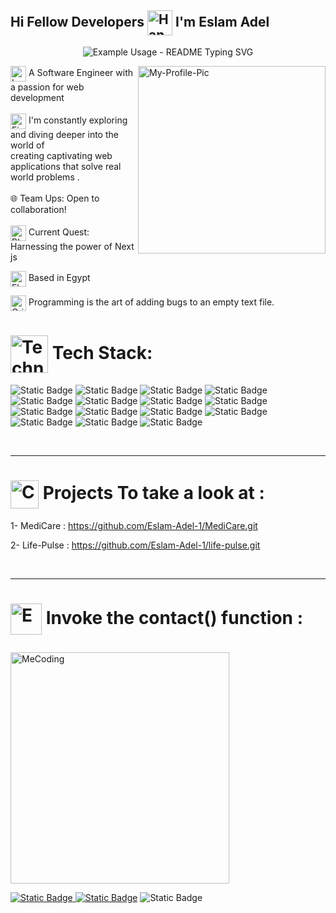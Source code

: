 ## Hi Fellow Developers   <img src="https://user-images.githubusercontent.com/74038190/216120981-b9507c36-0e04-4469-8e27-c99271b45ba5.png" alt="Handshake" width="40" align="center" />   I'm Eslam Adel

<p align="center">
  <img src="https://readme-typing-svg.demolab.com/?lines=Passionate+Software+Engineer!;FrontEnd+Developer!;React+/+Next js+Developer; Passionate+About+Learning+New+Things;&font=Fira%20Code&center=true&width=500&height=50&duration=4000&pause=1000" alt="Example Usage - README Typing SVG">
</p>
<img align="right" src="https://github.com/user-attachments/assets/8118e60a-a4f1-4d0f-b281-3e36f38f750d" width="300" height="300" alt="My-Profile-Pic"/>

<img src="https://raw.githubusercontent.com/Tarikul-Islam-Anik/Animated-Fluent-Emojis/master/Emojis/Objects/Laptop.png" alt="Laptop" width="25" height="25" align="center" />   A Software Engineer with a passion for web development<br>
<br><img src="https://user-images.githubusercontent.com/74038190/216122041-518ac897-8d92-4c6b-9b3f-ca01dcaf38ee.png" alt="Fire" width="25" align="center" />  I'm constantly exploring and diving deeper into the world of <br>creating captivating web applications that solve real world problems .<br><br>
🌐 Team Ups: Open to collaboration!<br><br>
<img src="https://raw.githubusercontent.com/Tarikul-Islam-Anik/Animated-Fluent-Emojis/master/Emojis/Objects/Blue%20Book.png" alt="Blue Book" width="25" height="25" align="center" /> Current Quest: Harnessing the power of Next js 

<img src="https://raw.githubusercontent.com/Tarikul-Islam-Anik/Telegram-Animated-Emojis/main/Flags/Flag%20Yemen.webp" alt="Flag Yemen" width="25" height="25" align="center"/>  Based in Egypt

<img src="https://raw.githubusercontent.com/Tarikul-Islam-Anik/Animated-Fluent-Emojis/master/Emojis/Smilies/Grinning%20Squinting%20Face.png" alt="Grinning Squinting Face" width="25" height="25" align="center" /> Programming is the art of adding bugs to an empty text file.

# <img src="https://raw.githubusercontent.com/Tarikul-Islam-Anik/Animated-Fluent-Emojis/master/Emojis/People/Technologist.png" alt="Technologist" width="60" height="60" align="center" /> Tech Stack:
![Static Badge](https://img.shields.io/badge/React-black?style=for-the-badge&logo=react&logoSize=auto)
![Static Badge](https://img.shields.io/badge/React%20Router-black?style=for-the-badge&logo=reactrouter&logoSize=auto)
![Static Badge](https://img.shields.io/badge/Next%20js-black?style=for-the-badge&logo=nextdotjs&logoColor=white&logoSize=auto)
![Static Badge](https://img.shields.io/badge/MongoDB-black?style=for-the-badge&logo=mongodb&logoSize=amd)
![Static Badge](https://img.shields.io/badge/Mongoose-black?style=for-the-badge&logo=mongoose&logoColor=red&logoSize=amd)
![Static Badge](https://img.shields.io/badge/React%20Hook%20Form-black?style=for-the-badge&logo=reacthookform&logoColor=pink&logoSize=amd)
![Static Badge](https://img.shields.io/badge/Redux-black?style=for-the-badge&logo=redux&logoColor=violet&logoSize=amd)
![Static Badge](https://img.shields.io/badge/HTML%205-black?style=for-the-badge&logo=html5&logoColor=orange&logoSize=amd)
![Static Badge](https://img.shields.io/badge/JavaScript-black?style=for-the-badge&logo=javascript&logoSize=amd)
![Static Badge](https://img.shields.io/badge/CSS-black?style=for-the-badge&logo=css3&logoColor=blue&logoSize=amd)
![Static Badge](https://img.shields.io/badge/Tailwind-black?style=for-the-badge&logo=tailwindcss&logoColor=blue&logoSize=amd)
![Static Badge](https://img.shields.io/badge/Styled%20Components-black?style=for-the-badge&logo=styledcomponents&logoColor=pink&logoSize=amd)
![Static Badge](https://img.shields.io/badge/Material%20UI-black?style=for-the-badge&logo=mui&logoSize=amd)
![Static Badge](https://img.shields.io/badge/ZOD-black?style=for-the-badge&logo=zod&logoSize=amd)
![Static Badge](https://img.shields.io/badge/FireBase-black?style=for-the-badge&logo=firebase&logoColor=orange&logoSize=amd)

<br>

-------------------------------------------------------

# <img src="https://raw.githubusercontent.com/Tarikul-Islam-Anik/Animated-Fluent-Emojis/master/Emojis/Objects/Card%20Index%20Dividers.png" alt="Card Index Dividers" width="45" height="45" align="center"/> Projects To take a look at :

1- MediCare :
https://github.com/Eslam-Adel-1/MediCare.git

2- Life-Pulse :
https://github.com/Eslam-Adel-1/life-pulse.git


<br>

-------------------------------------------------------

# <p><img src="https://user-images.githubusercontent.com/74038190/216122065-2f028bae-25d6-4a3c-bc9f-175394ed5011.png" alt="E-Mail" width="50" align="center" /> Invoke the contact() function :</p>


<img align="center" src="https://github.com/user-attachments/assets/f3209246-e72c-401f-9e24-289fb6560579" alt="MeCoding" width="350" height="370">


<p align="center">
  
[![Static Badge](https://img.shields.io/badge/GitHub-black?style=for-the-badge&logo=github)
](https://github.com/Eslam-Adel-1)
[![Static Badge](https://img.shields.io/badge/LinkedIn-blue?style=for-the-badge&logo=linkedin&logoColor=white)](https://www.linkedin.com/in/eslam-adel22/)
![Static Badge](https://img.shields.io/badge/Gmail-red?style=for-the-badge&logo=gmail&logoColor=white)

</p>








